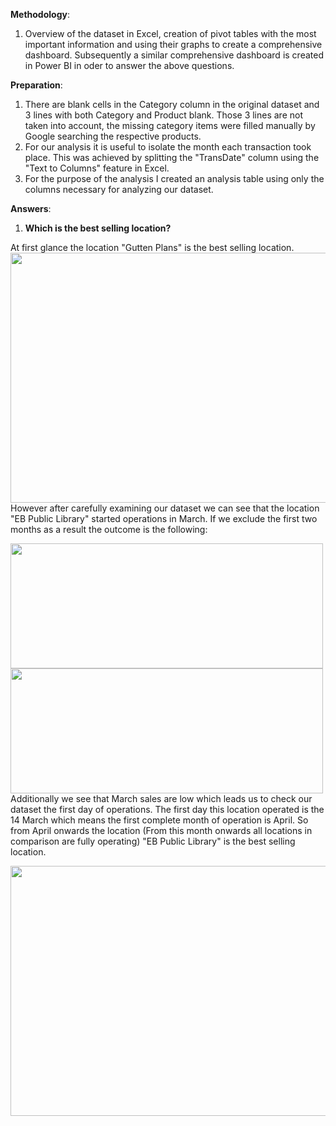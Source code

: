 **Methodology**: 
1. Overview of the dataset in Excel, creation of pivot tables with the most important information and using their graphs to create a comprehensive dashboard. 
Subsequently a similar comprehensive dashboard is created in Power BI in oder to answer the above questions.

**Preparation**: 
1. There are blank cells in the Category column in the original dataset and 3 lines with both Category and Product blank. Those 3 lines are not taken into account, the missing category items were filled manually by Google searching the respective products. 
2. For our analysis it is useful to isolate the month each transaction took place. This was achieved by splitting the "TransDate" column using the "Text to Columns" feature in Excel.
3. For the purpose of the analysis I created an analysis table using only the columns necessary for analyzing our dataset.

**Answers**: 
1. **Which is the best selling location?** 

At first glance the location "Gutten Plans" is the best selling location.
<img src="https://user-images.githubusercontent.com/69303154/205448993-718cbeca-1a87-474d-b43d-95746cf42a8c.png" width="1000" height="400">
However after carefully examining our dataset we can see that the location "EB Public Library" started operations in March. If we exclude the first two months as a result the outcome is the following:

<img src="https://user-images.githubusercontent.com/69303154/205449126-05cda174-c593-469a-ac78-1cbbe2c1efb6.png" width="500" height="200"> <img src="https://user-images.githubusercontent.com/69303154/205449177-965a0453-48ad-4e7e-9616-e835268b0a32.png" width="500" height="200">
Additionally we see that March sales are low which leads us to check our dataset the first day of operations. The first day this location operated is the 14 March which means the first complete month of operation is April. So from April onwards the location (From this month onwards all locations in comparison are fully operating) "EB Public Library" is the best selling location.

<img src="https://user-images.githubusercontent.com/69303154/205450878-a52bce48-d1fa-4e4c-b4e0-0d990795c274.png" width="1000" height="400">
